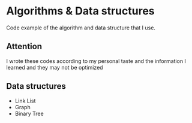 # Algorithms & Data structures
Code example of the algorithm and data structure that I use.
## Attention 
I wrote these codes according to my personal taste and the information I learned and they may not be optimized

## Data structures
* Link List
* Graph
* Binary Tree
